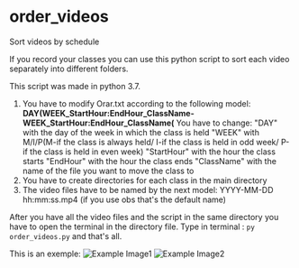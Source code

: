 # order_videos
Sort videos by schedule

If you record your classes you can use this python script to sort each video separately into different folders.

This script was made in python 3.7.

1. You have to modify Orar.txt according to the following model:
  **DAY(WEEK_StartHour:EndHour_ClassName-WEEK_StartHour:EndHour_ClassName(**
  You have to change: 
    "DAY" with the day of the week in which the class is held 
    "WEEK" with M/I/P(M-if the class is always held/ I-if the class is held in odd week/ P-if the class is held in even week)
    "StartHour" with the hour the class starts
    "EndHour" with the hour the class ends
    "ClassName" with the name of the file you want to move the class to
2. You have to create directories for each class in the main directory
3. The video files have to be named by the next model:  YYYY-MM-DD hh:mm:ss.mp4 (if you use obs that's the default name)

After you have all the video files and the script in the same directory you have to open the terminal in the directory file. Type in terminal : ```py order_videos.py``` and that's all.

This is an exemple: 
  ![Example Image1](https://i.imgur.com/xzUqhP3.png)
  ![Example Image2](https://i.imgur.com/uRUagEy.png)
